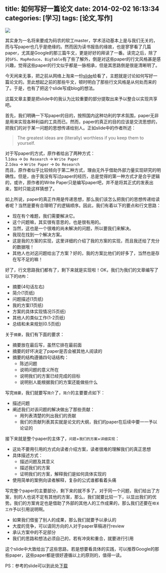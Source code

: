 title: 如何写好一篇论文
date: 2014-02-02 16:13:34
categories: [学习]
tags: [论文,写作]
---
![](/img/2014/02/02/papers.jpg)

其实身为一名将来要成为码农的软工master，学术活动基本上是与我们无关的，而与写paper也几乎是绝缘的。然而因为读书报告的缘故，也是寥寥看了几篇paper，尤其是Google的那三篇牛文，更是好好的拜读了一番。读完之后，除了对`GFS`、`MapReduce`、`BigTable`有了些了解外，倒是对这些paper的行文风格甚是感兴趣，觉得这些paper的行文似乎都是一脉相承，但是其思路倒是很是清晰明了。

<!--more-->

今天闲来无事，把之前从网络上淘来一份[slide][1]给看了，主题就是讨论如何写好一篇论文的。至此想起之前的那些牛文，顿时明白了那些行文风格是从何处而来的了。于是，也有了把这个slide写成blog的想法。

这篇文章主要是把slide中的我认为比较重要的部分提取出来予以整合以实现共享吧。

首先，我们明确一下写paper的目的，按照国内这种功利的学术氛围，paper无非是用来实现各种利益的工具而已。然而，paper的真正的目的应该是交流思想的，把我们的对于某一问题的思想传递给别人。正如slide中的作者所述：

> The greatest ideas are (literally) worthless if
you keep them to yourself.

对于写paper的方式，原作者给出了两种方式：  
1.`Idea` -> `Do Research` -> `Write Paper`  
2.`Idea` -> `Write Paper` -> `Do Research`  
而且，原作者似乎比较倾向于第二种方式，理由无外乎借助外部力量实现研究的明确性。但是，由于我没有写过paper的经历，总是觉得的第一种方式才是合乎逻辑的，或许，原作者的Write Paper只是编写paper吧，并不是将其正式的发表出来，暂时只能这样猜想了。

如上所说，paper的真正作用是传递思想，那么我们该怎么把我们的思想传递给读者呢？当然是要有合理明了的逻辑顺序。因此，我们有着以下的要点和行文思路：

- 现在有个难题，我们需要解决它。
- 这个问题嘛，其实很有意思的，也是很有用的。
- 当然，这也是一个很难的尚未解决的问题，所以要我们来解决。
- 我现在找到一个解决方案。
- 这是我的方案的实现，这里详细的介绍了我的方案的实现，而且我还给了充分的数据哦！
- 其他人也对这问题给出了方案？好的，我的方案比他们的好多了，当然也是存在写不足的嘛！

好了，行文思路我们都有了，剩下来就是实现啦！OK，我们为我们的文章编写了以下的`结构`：

- 摘要(4句话左右)
- 简介(1页纸)
- 问题描述(1页纸)
- 我的方案(1页纸)
- 方案的具体实现情况(5页纸)
- 其他人的类似工作(1-2页纸)
- 总结和未来规划(0.5页纸)

关于`摘要`，我们有下面的要求：

- 摘要放在最后写，虽然它排在最前面
- 摘要的好坏决定了paper是否会被其他人阅读的
- 摘要的结构遵循四句话结构：
  - 陈述问题
  - 说明问题的意义所在
  - 说明我们的方案已经完成的目标
  - 说明别人能根据我们的方案还能做些什么

写完`摘要`，我们就要写`简介`了，`简介`的主要要点如下：

- 描述问题
- 阐述我们对该问题的解决做出了那些贡献：
  - 用列表清楚的列出我们的贡献
  - 我们的贡献列表其实就是论文的大纲，我们的paper在后续中要一一予以论证的

接下来就是整个paper的主体了，`问题`+`我们的方案`+`详细实现`：

- 这处不要用引用的方式向读者介绍方案，读者很难的理解我们的真正思想
- 具体描述方式：
  - 描述问题及其意义
  - 描述我们的方案
  - 证明我们的方案，解释我们是如何具体实现的
- 使用简单的案例向读者解释，复杂的公式谁都看着头痛

写完整个paper的主要部分，剩下来的就不多了。对于同一个问题，我们给出了方案，别的人也说不定有其他的方案，那么，我们就要比较一下，以显出我们的优势。我们的方案肯定也是借助了外部的其他人的工作成果的，那么我们还要在`相关工作`予以引用说明啊。

- 如果我们借鉴了别人的成果，那么我们就要予以承认的
- 大度的竞争，可以请同方向的人对于paper草稿进行review
- 承认方案中的不足部分
- 我们的思路和想法必须自己的，若有冲突和重合，就要进行引用

这个slide中大致给出了这些思路，若是想要看具体的实践，可以推荐Google的那些paper，这些paper都是很好遵循以上的原则的，值得一读。

PS：参考的slide可以到此处[下载][1]


[1]:http://crazlyli0n.qiniudn.com/writing_a_paper_slides.pdf

